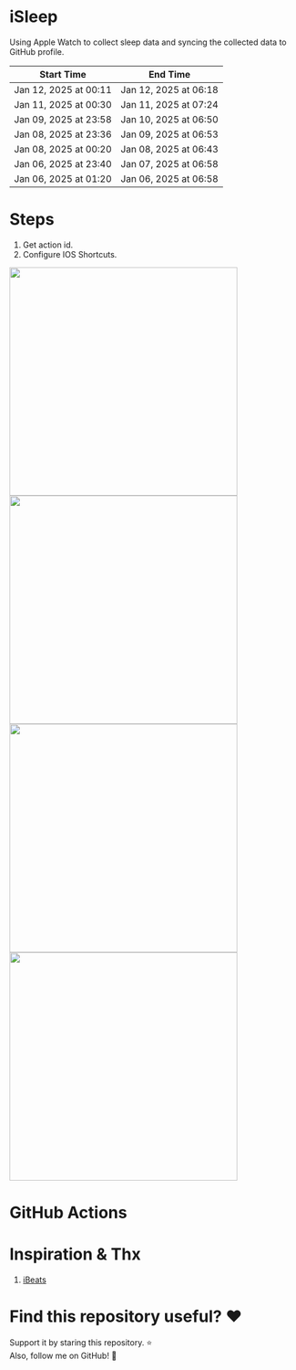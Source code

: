 # iSleep

Using Apple Watch to collect sleep data and syncing the collected data to GitHub profile.

<!--START_SECTION:my_sleep-->
| Start Time | End Time |
| ---- | ---- |
| Jan 12, 2025 at 00:11 | Jan 12, 2025 at 06:18 |
| Jan 11, 2025 at 00:30 | Jan 11, 2025 at 07:24 |
| Jan 09, 2025 at 23:58 | Jan 10, 2025 at 06:50 |
| Jan 08, 2025 at 23:36 | Jan 09, 2025 at 06:53 |
| Jan 08, 2025 at 00:20 | Jan 08, 2025 at 06:43 |
| Jan 06, 2025 at 23:40 | Jan 07, 2025 at 06:58 |
| Jan 06, 2025 at 01:20 | Jan 06, 2025 at 06:58 |

<!--END_SECTION:my_sleep-->

# Steps

1. Get action id.
2. Configure IOS Shortcuts.

<img src="/imgs/img1.png" width="400"/>
<img src="/imgs/img2.png" width="400"/>
<img src="/imgs/img3.png" width="400"/>
<img src="/imgs/img4.png" width="400"/>

# GitHub Actions

# Inspiration & Thx

1. [iBeats](https://github.com/yihong0618/iBeats)

# Find this repository useful? :heart:

Support it by staring this repository. :star: <br>
Also, follow me on GitHub! 🤩
